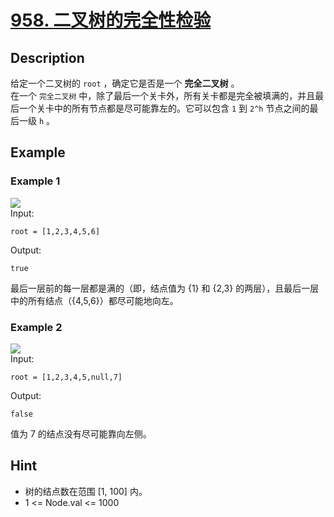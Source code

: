 # [958. 二叉树的完全性检验](https://leetcode.cn/problems/check-completeness-of-a-binary-tree/)
## Description
给定一个二叉树的 `root` ，确定它是否是一个 **完全二叉树** 。  
在一个 `完全二叉树` 中，除了最后一个关卡外，所有关卡都是完全被填满的，并且最后一个关卡中的所有节点都是尽可能靠左的。它可以包含 `1` 到 `2^h` 节点之间的最后一级 `h` 。   
## Example
### Example 1
![](https://assets.leetcode-cn.com/aliyun-lc-upload/uploads/2018/12/15/complete-binary-tree-1.png)  
Input:  
```
root = [1,2,3,4,5,6]
```
Output:
```
true
```
最后一层前的每一层都是满的（即，结点值为 {1} 和 {2,3} 的两层），且最后一层中的所有结点（{4,5,6}）都尽可能地向左。
### Example 2
![](https://assets.leetcode-cn.com/aliyun-lc-upload/uploads/2018/12/15/complete-binary-tree-2.png)  
Input:  
```
root = [1,2,3,4,5,null,7]
```
Output:
```
false
```
值为 7 的结点没有尽可能靠向左侧。
## Hint
- 树的结点数在范围  [1, 100] 内。
- 1 <= Node.val <= 1000

